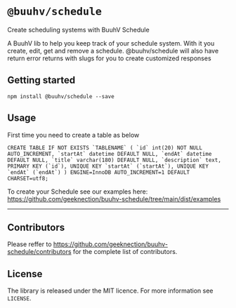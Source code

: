 # `@buuhv/schedule`

Create scheduling systems with BuuhV Schedule

A BuuhV lib to help you keep track of your schedule system.
With it you create, edit, get and remove a schedule.
@buuhv/schedule will also have return error returns with slugs for you to create customized responses


## Getting started

`npm install @buuhv/schedule --save`

## Usage

First time you need to create a table as below

``
CREATE TABLE IF NOT EXISTS `TABLENAME` (
  `id` int(20) NOT NULL AUTO_INCREMENT,
  `startAt` datetime DEFAULT NULL,
  `endAt` datetime DEFAULT NULL,
  `title` varchar(180) DEFAULT NULL,
  `description` text,
  PRIMARY KEY (`id`),
  UNIQUE KEY `startAt` (`startAt`),
  UNIQUE KEY `endAt` (`endAt`)
) ENGINE=InnoDB AUTO_INCREMENT=1 DEFAULT CHARSET=utf8;
``

To create your Schedule see our examples here: https://github.com/geeknection/buuhv-schedule/tree/main/dist/examples

---
## Contributors

Please reffer to https://github.com/geeknection/buuhv-schedule/contributors for the complete list of contributors.

## License
The library is released under the MIT licence. For more information see `LICENSE`.